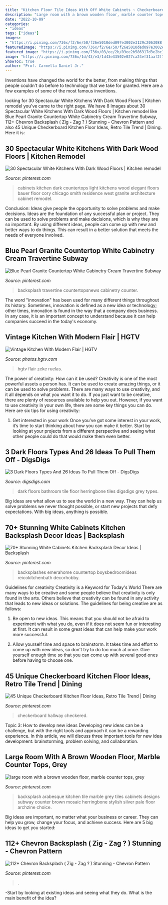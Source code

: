 ```yaml
---
title: "Kitchen Floor Tile Ideas With Off White Cabinets ~ Checkerboard Hallway Checkered"
description: "Large room with a brown wooden floor, marble counter tops, grey"
date: "2022-10-09"
categories:
- "ideas"
tags: ["ideas"]
images:
- "https://i.pinimg.com/736x/f2/6e/50/f26e5010ded097e3002e3129c2063088.jpg"
featuredImage: "https://i.pinimg.com/736x/f2/6e/50/f26e5010ded097e3002e3129c2063088.jpg"
featured_image: "https://i.pinimg.com/736x/03/ee/2b/03ee2b586317d3e2bc154dc217baaea6.jpg"
image: "https://i.pinimg.com/736x/1d/43/e3/1d43e33502e027ca24ef31aaf2f7662f.jpg"
ShowToc: true
author: "Prof. Carmella Daniel Jr."
---
```



Inventions have changed the world for the better, from making things that people couldn't do before to technology that we take for granted. Here are a few examples of some of the most famous inventions.

	

		
looking for 30 Spectacular White Kitchens With Dark Wood Floors | Kitchen remodel you've came to the right page. We have 8 Images about 30 Spectacular White Kitchens With Dark Wood Floors | Kitchen remodel like Blue Pearl Granite Countertop White Cabinetry Cream Travertine Subway, 112+ Chevron Backsplash ( Zig - Zag ? ) Stunning - Chevron Pattern and also 45 Unique Checkerboard Kitchen Floor Ideas, Retro Tile Trend | Dining. Here it is:
		
    
## 30 Spectacular White Kitchens With Dark Wood Floors | Kitchen Remodel

<img loading=lazy src="https://i.pinimg.com/736x/67/b1/84/67b184b38a47bf943510d768969f4bdb--off-white-kitchen-cabinets-off-white-kitchens.jpg" onerror="this.onerror=null;this.src='https://tse2.mm.bing.net/th?id=OIP.OqFDQDxGQfa3ovHa2w2itAHaLH&amp;pid=15.1';" alt="30 Spectacular White Kitchens With Dark Wood Floors | Kitchen remodel">

_Source: pinterest.com_

>cabinets kitchen dark countertops light kitchens wood elegant floors bauer floor cory chicago smith residence west granite architecture cabinet remodel. 

	

Conclusion: Ideas give people the opportunity to solve problems and make decisions.
Ideas are the foundation of any successful plan or project. They can be used to solve problems and make decisions, which is why they are so important. By using different ideas, people can come up with new and better ways to do things. This can result in a better solution that meets the needs of everyone involved.

    
## Blue Pearl Granite Countertop White Cabinetry Cream Travertine Subway

<img loading=lazy src="https://i.pinimg.com/736x/9c/e1/36/9ce136a3989890df4d1b2713f6cc233f.jpg" onerror="this.onerror=null;this.src='https://tse2.mm.bing.net/th?id=OIP.PqUD-UpOzD-fXcRU9SHmkAHaLG&amp;pid=15.1';" alt="Blue Pearl Granite Countertop White Cabinetry Cream Travertine Subway">

_Source: pinterest.com_

>backsplash travertine countertopsnews cabinetry counter. 

	

The word "innovation" has been used for many different things throughout its history. Sometimes, innovation is defined as a new idea or technology; other times, innovation is found in the way that a company does business. In any case, it is an important concept to understand because it can help companies succeed in the today's economy.

    
## Vintage Kitchen With Modern Flair | HGTV

<img loading=lazy src="https://hgtvhome.sndimg.com/content/dam/images/hgtv/fullset/2019/7/23/0/IO_Dee-Murphy_20s-Kitchen-Mud-Rm_1.jpg.rend.hgtvcom.966.1449.suffix/1563908366069.jpeg" onerror="this.onerror=null;this.src='https://tse1.mm.bing.net/th?id=OIP.KxOqx1udaDRkQ_xLtw4GOgHaLH&amp;pid=15.1';" alt="Vintage Kitchen With Modern Flair | HGTV">

_Source: photos.hgtv.com_

>hgtv flair zeke ruelas. 

	

The power of creativity: How can it be used?
Creativity is one of the most powerful assets a person has. It can be used to create amazing things, or it can be used to solve problems. There are many ways to use creativity, and it all depends on what you want it to do. If you just want to be creative, there are plenty of resources available to help you out. However, if you want to use creativity in your own life, there are some key things you can do. Here are six tips for using creativity: 
1. Get interested in your work
Once you’ve got some interest in your work, it’s time to start thinking about how you can make it better. Start by looking at your projects from a different perspective and seeing what other people could do that would make them even better.

    
## 3 Dark Floors Types And 26 Ideas To Pull Them Off - DigsDigs

<img loading=lazy src="https://www.digsdigs.com/photos/2016/07/18-black-herringbone-floor-tiles.jpg" onerror="this.onerror=null;this.src='https://tse2.mm.bing.net/th?id=OIP.wlhqJP9pOMA1W11kIYwVFgHaK-&amp;pid=15.1';" alt="3 Dark Floors Types And 26 Ideas To Pull Them Off - DigsDigs">

_Source: digsdigs.com_

>dark floors bathroom tile floor herringbone tiles digsdigs grey types. 

	

Big ideas are what allow us to see the world in a new way. They can help us solve problems we never thought possible, or start new projects that defy expectations. With big ideas, anything is possible.

    
## 70+ Stunning White Cabinets Kitchen Backsplash Decor Ideas | Backsplash

<img loading=lazy src="https://i.pinimg.com/736x/71/da/16/71da162957bc722047102b4f3e5103ad.jpg" onerror="this.onerror=null;this.src='https://tse2.mm.bing.net/th?id=OIP.wcCjC8P-dF1SErFoNIK83wHaLH&amp;pid=15.1';" alt="70+ Stunning White Cabinets Kitchen Backsplash Decor Ideas | Backsplash">

_Source: pinterest.com_

>backsplashes emerahome countertop boysbedroomideas reicokitchenbath decorhobby. 

	

Guidelines for creativity
Creativity is a Keyword for Today's World
There are many ways to be creative and some people believe that creativity is only found in the arts. Others believe that creativity can be found in any activity that leads to new ideas or solutions. The guidelines for being creative are as follows:

1. Be open to new ideas. This means that you should not be afraid to experiment with what you do, even if it does not seem fun or interesting at first. It can result in some great ideas that can help make your work more successful.

2. Allow yourself time and space to brainstorm. It takes time and effort to come up with new ideas, so don't try to do too much at once. Give yourself enough time so that you can come up with several good ones before having to choose one.


    
## 45 Unique Checkerboard Kitchen Floor Ideas, Retro Tile Trend | Dining

<img loading=lazy src="https://i.pinimg.com/736x/f2/6e/50/f26e5010ded097e3002e3129c2063088.jpg" onerror="this.onerror=null;this.src='https://tse2.mm.bing.net/th?id=OIP.OCv-4_ksrUIvP7fOzvkE6gHaLH&amp;pid=15.1';" alt="45 Unique Checkerboard Kitchen Floor Ideas, Retro Tile Trend | Dining">

_Source: pinterest.com_

>checkerboard hallway checkered. 

	

Topic 3: How to develop new ideas
Developing new ideas can be a challenge, but with the right tools and approach it can be a rewarding experience. In this article, we will discuss three important tools for new idea development: brainstorming, problem solving, and collaboration.

    
## Large Room With A Brown Wooden Floor, Marble Counter Tops, Grey

<img loading=lazy src="https://i.pinimg.com/736x/1d/43/e3/1d43e33502e027ca24ef31aaf2f7662f.jpg" onerror="this.onerror=null;this.src='https://tse4.mm.bing.net/th?id=OIP.mVxegS7QfhZQE2fp_zdXDQHaLP&amp;pid=15.1';" alt="large room with a brown wooden floor, marble counter tops, grey">

_Source: pinterest.com_

>backsplash arabesque kitchen tile marble grey tiles cabinets designs subway counter brown mosaic herringbone stylish silver pale floor archzine choice. 

	

Big ideas are important, no matter what your business or career. They can help you grow, change your focus, and achieve success. Here are 5 big ideas to get you started: 

    
## 112+ Chevron Backsplash ( Zig - Zag ? ) Stunning - Chevron Pattern

<img loading=lazy src="https://i.pinimg.com/736x/03/ee/2b/03ee2b586317d3e2bc154dc217baaea6.jpg" onerror="this.onerror=null;this.src='https://tse4.mm.bing.net/th?id=OIP.A9DLLjP5q4qL8qTpZUHkkQHaNU&amp;pid=15.1';" alt="112+ Chevron Backsplash ( Zig - Zag ? ) Stunning - Chevron Pattern">

_Source: pinterest.com_

>. 

	

-Start by looking at existing ideas and seeing what they do. What is the main benefit of the idea? 

